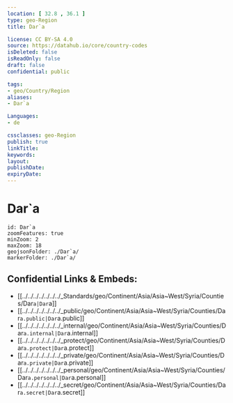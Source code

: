 ```yaml
---
location: [ 32.8 , 36.1 ] 
type: geo-Region
title: Dar`a

license: CC BY-SA 4.0
source: https://datahub.io/core/country-codes
isDeleted: false
isReadOnly: false
draft: false
confidential: public

tags:
- geo/Country/Region
aliases:
- Dar`a

Languages:
- de

cssclasses: geo-Region
publish: true
linkTitle: 
keywords: 
layout: 
publishDate: 
expiryDate: 
---
```


# Dar`a

```leaflet
id: Dar`a
zoomFeatures: true 
minZoom: 2 
maxZoom: 18
geojsonFolder: ./Dar`a/
markerFolder: ./Dar`a/
```


## Confidential Links & Embeds: 
- [[../../../../../../../_Standards/geo/Continent/Asia/Asia~West/Syria/Counties/Dar`a|Dar`a]] 
- [[../../../../../../../_public/geo/Continent/Asia/Asia~West/Syria/Counties/Dar`a.public|Dar`a.public]] 
- [[../../../../../../../_internal/geo/Continent/Asia/Asia~West/Syria/Counties/Dar`a.internal|Dar`a.internal]] 
- [[../../../../../../../_protect/geo/Continent/Asia/Asia~West/Syria/Counties/Dar`a.protect|Dar`a.protect]] 
- [[../../../../../../../_private/geo/Continent/Asia/Asia~West/Syria/Counties/Dar`a.private|Dar`a.private]] 
- [[../../../../../../../_personal/geo/Continent/Asia/Asia~West/Syria/Counties/Dar`a.personal|Dar`a.personal]] 
- [[../../../../../../../_secret/geo/Continent/Asia/Asia~West/Syria/Counties/Dar`a.secret|Dar`a.secret]] 

